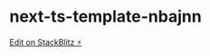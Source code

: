 # next-ts-template-nbajnn

[Edit on StackBlitz ⚡️](https://stackblitz.com/edit/next-ts-template-nbajnn)